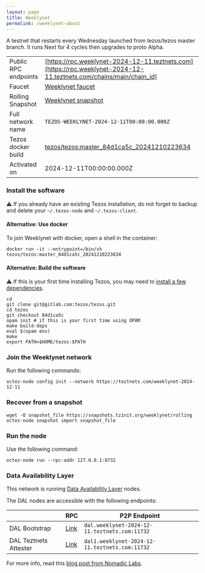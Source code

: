 ```yaml
---
layout: page
title: Weeklynet
permalink: /weeklynet-about
---
```


A testnet that restarts every Wednesday launched from tezos/tezos master branch. It runs Next for 4 cycles then upgrades to proto Alpha.

| | |
|-------|---------------------|
| Public RPC endpoints | [https://rpc.weeklynet-2024-12-11.teztnets.com](https://rpc.weeklynet-2024-12-11.teztnets.com/chains/main/chain_id)<br/> |
| Faucet | [Weeklynet faucet](https://faucet.weeklynet-2024-12-11.teztnets.com) |
| Rolling Snapshot | [Weeklynet snapshot](https://snapshots.tzinit.org/weeklynet/rolling) |
| Full network name | `TEZOS-WEEKLYNET-2024-12-11T00:00:00.000Z` |
| Tezos docker build | [tezos/tezos:master_84d1ca5c_20241210223634](https://hub.docker.com/r/tezos/tezos/tags?page=1&ordering=last_updated&name=master_84d1ca5c_20241210223634) |
| Activated on | 2024-12-11T00:00:00.000Z |





### Install the software

⚠️  If you already have an existing Tezos installation, do not forget to backup and delete your `~/.tezos-node` and `~/.tezos-client`.



#### Alternative: Use docker

To join Weeklynet with docker, open a shell in the container:

```
docker run -it --entrypoint=/bin/sh tezos/tezos:master_84d1ca5c_20241210223634
```


#### Alternative: Build the software

⚠️  If this is your first time installing Tezos, you may need to [install a few dependencies](https://tezos.gitlab.io/introduction/howtoget.html#setting-up-the-development-environment-from-scratch).

```
cd
git clone git@gitlab.com:tezos/tezos.git
cd tezos
git checkout 84d1ca5c
opam init # if this is your first time using OPAM
make build-deps
eval $(opam env)
make
export PATH=$HOME/tezos:$PATH
```

### Join the Weeklynet network

Run the following commands:

```
octez-node config init --network https://teztnets.com/weeklynet-2024-12-11

```


### Recover from a snapshot

```
wget -O snapshot_file https://snapshots.tzinit.org/weeklynet/rolling
octez-node snapshot import snapshot_file
```


### Run the node

Use the following command:

```
octez-node run --rpc-addr 127.0.0.1:8732
```




### Data Availability Layer

This network is running [Data Availability Layer](https://tezos.gitlab.io/shell/dal.html) nodes.


The DAL nodes are accessible with the following endpoints:

| | RPC | P2P Endpoint |
|------------|---------|--------------|
| DAL Bootstrap | [Link](https://dal-bootstrap-rpc.weeklynet-2024-12-11.teztnets.com/p2p/gossipsub/scores) | `dal.weeklynet-2024-12-11.teztnets.com:11732` |
| DAL Teztnets Attester | [Link](https://dal-attester-rpc.weeklynet-2024-12-11.teztnets.com/p2p/gossipsub/scores) | `dal1.weeklynet-2024-12-11.teztnets.com:11732` |


For more info, read this [blog post from Nomadic Labs](https://research-development.nomadic-labs.com/data-availability-layer-tezos.html).



